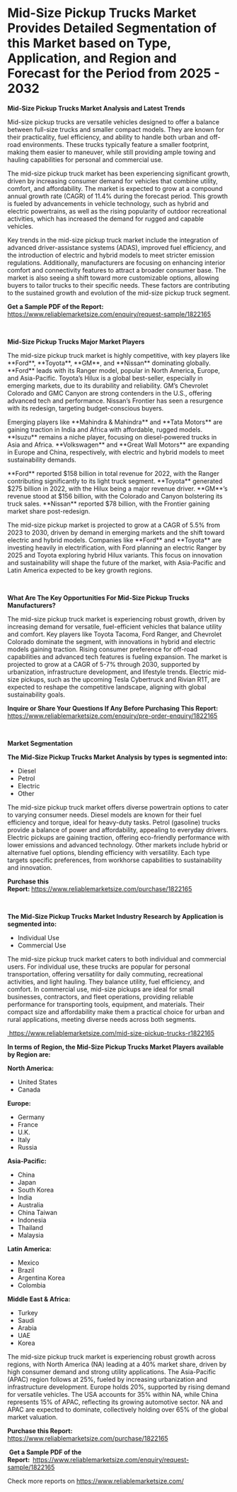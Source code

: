 <p><h1>Mid-Size Pickup Trucks Market Provides Detailed Segmentation of this Market based on Type, Application, and Region and Forecast for the Period from 2025 - 2032</h1></p><p><strong>Mid-Size Pickup Trucks Market Analysis and Latest Trends</strong></p>
<p><p>Mid-size pickup trucks are versatile vehicles designed to offer a balance between full-size trucks and smaller compact models. They are known for their practicality, fuel efficiency, and ability to handle both urban and off-road environments. These trucks typically feature a smaller footprint, making them easier to maneuver, while still providing ample towing and hauling capabilities for personal and commercial use.</p><p>The mid-size pickup truck market has been experiencing significant growth, driven by increasing consumer demand for vehicles that combine utility, comfort, and affordability. The market is expected to grow at a compound annual growth rate (CAGR) of 11.4% during the forecast period. This growth is fueled by advancements in vehicle technology, such as hybrid and electric powertrains, as well as the rising popularity of outdoor recreational activities, which has increased the demand for rugged and capable vehicles.</p><p>Key trends in the mid-size pickup truck market include the integration of advanced driver-assistance systems (ADAS), improved fuel efficiency, and the introduction of electric and hybrid models to meet stricter emission regulations. Additionally, manufacturers are focusing on enhancing interior comfort and connectivity features to attract a broader consumer base. The market is also seeing a shift toward more customizable options, allowing buyers to tailor trucks to their specific needs. These factors are contributing to the sustained growth and evolution of the mid-size pickup truck segment.</p></p>
<p><strong>Get a Sample PDF of the Report:&nbsp;</strong> <a href="https://www.reliablemarketsize.com/enquiry/request-sample/1822165?utm_campaign=1884&utm_medium=2&utm_source=Github&utm_content=ia&utm_term=23012025&utm_id=mid-size-pickup-trucks">https://www.reliablemarketsize.com/enquiry/request-sample/1822165</a></p>
<p>&nbsp;</p>
<p><strong>Mid-Size Pickup Trucks Major Market Players</strong></p>
<p><p>The mid-size pickup truck market is highly competitive, with key players like **Ford**, **Toyota**, **GM**, and **Nissan** dominating globally. **Ford** leads with its Ranger model, popular in North America, Europe, and Asia-Pacific. Toyota’s Hilux is a global best-seller, especially in emerging markets, due to its durability and reliability. GM’s Chevrolet Colorado and GMC Canyon are strong contenders in the U.S., offering advanced tech and performance. Nissan’s Frontier has seen a resurgence with its redesign, targeting budget-conscious buyers.</p><p>Emerging players like **Mahindra & Mahindra** and **Tata Motors** are gaining traction in India and Africa with affordable, rugged models. **Isuzu** remains a niche player, focusing on diesel-powered trucks in Asia and Africa. **Volkswagen** and **Great Wall Motors** are expanding in Europe and China, respectively, with electric and hybrid models to meet sustainability demands.</p><p>**Ford** reported $158 billion in total revenue for 2022, with the Ranger contributing significantly to its light truck segment. **Toyota** generated $275 billion in 2022, with the Hilux being a major revenue driver. **GM**’s revenue stood at $156 billion, with the Colorado and Canyon bolstering its truck sales. **Nissan** reported $78 billion, with the Frontier gaining market share post-redesign.</p><p>The mid-size pickup market is projected to grow at a CAGR of 5.5% from 2023 to 2030, driven by demand in emerging markets and the shift toward electric and hybrid models. Companies like **Ford** and **Toyota** are investing heavily in electrification, with Ford planning an electric Ranger by 2025 and Toyota exploring hybrid Hilux variants. This focus on innovation and sustainability will shape the future of the market, with Asia-Pacific and Latin America expected to be key growth regions.</p></p>
<p>&nbsp;</p>
<p><strong>What Are The Key Opportunities For Mid-Size Pickup Trucks Manufacturers?</strong></p>
<p><p>The mid-size pickup truck market is experiencing robust growth, driven by increasing demand for versatile, fuel-efficient vehicles that balance utility and comfort. Key players like Toyota Tacoma, Ford Ranger, and Chevrolet Colorado dominate the segment, with innovations in hybrid and electric models gaining traction. Rising consumer preference for off-road capabilities and advanced tech features is fueling expansion. The market is projected to grow at a CAGR of 5-7% through 2030, supported by urbanization, infrastructure development, and lifestyle trends. Electric mid-size pickups, such as the upcoming Tesla Cybertruck and Rivian R1T, are expected to reshape the competitive landscape, aligning with global sustainability goals.</p></p>
<p><strong>Inquire or Share Your Questions If Any Before Purchasing This Report:</strong> <a href="https://www.reliablemarketsize.com/enquiry/pre-order-enquiry/1822165?utm_campaign=1884&utm_medium=2&utm_source=Github&utm_content=ia&utm_term=23012025&utm_id=mid-size-pickup-trucks">https://www.reliablemarketsize.com/enquiry/pre-order-enquiry/1822165</a></p>
<p>&nbsp;</p>
<p><strong>Market Segmentation</strong></p>
<p><strong>The Mid-Size Pickup Trucks Market Analysis by types is segmented into:</strong></p>
<p><ul><li>Diesel</li><li>Petrol</li><li>Electric</li><li>Other</li></ul></p>
<p><p>The mid-size pickup truck market offers diverse powertrain options to cater to varying consumer needs. Diesel models are known for their fuel efficiency and torque, ideal for heavy-duty tasks. Petrol (gasoline) trucks provide a balance of power and affordability, appealing to everyday drivers. Electric pickups are gaining traction, offering eco-friendly performance with lower emissions and advanced technology. Other markets include hybrid or alternative fuel options, blending efficiency with versatility. Each type targets specific preferences, from workhorse capabilities to sustainability and innovation.</p></p>
<p><strong>Purchase this Report:&nbsp;</strong><a href="https://www.reliablemarketsize.com/purchase/1822165?utm_campaign=1884&utm_medium=2&utm_source=Github&utm_content=ia&utm_term=23012025&utm_id=mid-size-pickup-trucks">https://www.reliablemarketsize.com/purchase/1822165</a></p>
<p>&nbsp;</p>
<p><strong>The Mid-Size Pickup Trucks Market Industry Research by Application is segmented into:</strong></p>
<p><ul><li>Individual Use</li><li>Commercial Use</li></ul></p>
<p><p>The mid-size pickup truck market caters to both individual and commercial users. For individual use, these trucks are popular for personal transportation, offering versatility for daily commuting, recreational activities, and light hauling. They balance utility, fuel efficiency, and comfort. In commercial use, mid-size pickups are ideal for small businesses, contractors, and fleet operations, providing reliable performance for transporting tools, equipment, and materials. Their compact size and affordability make them a practical choice for urban and rural applications, meeting diverse needs across both segments.</p></p>
<p><a href="https://www.reliablemarketsize.com/mid-size-pickup-trucks-r1822165?utm_campaign=1884&utm_medium=2&utm_source=Github&utm_content=ia&utm_term=23012025&utm_id=mid-size-pickup-trucks">&nbsp;https://www.reliablemarketsize.com/mid-size-pickup-trucks-r1822165</a></p>
<p><strong>In terms of Region, the Mid-Size Pickup Trucks Market Players available by Region are:</strong></p>
<p>
    <p> <strong> North America: </strong>
        <ul>
            <li>United States</li>
            <li>Canada</li>
        </ul>
        </p> 
    <p> <strong> Europe: </strong>
        <ul>
            <li>Germany</li>
            <li>France</li>
            <li>U.K.</li>
            <li>Italy</li>
            <li>Russia</li>
        </ul>
        </p> 
    <p> <strong> Asia-Pacific: </strong>
        <ul>
            <li>China</li>
            <li>Japan</li>
            <li>South Korea</li>
            <li>India</li>
            <li>Australia</li>
            <li>China Taiwan</li>
            <li>Indonesia</li>
            <li>Thailand</li>
            <li>Malaysia</li>
        </ul>
        </p> 
    <p> <strong> Latin America: </strong>
        <ul>
            <li>Mexico</li>
            <li>Brazil</li>
            <li>Argentina Korea</li>
            <li>Colombia</li>
        </ul>
        </p> 
    <p> <strong> Middle East & Africa: </strong>
        <ul>
            <li>Turkey</li>
            <li>Saudi</li>
            <li>Arabia</li>
            <li>UAE</li>
            <li>Korea</li>
        </ul>
    </p>
    </p>
<p><p>The mid-size pickup truck market is experiencing robust growth across regions, with North America (NA) leading at a 40% market share, driven by high consumer demand and strong utility applications. The Asia-Pacific (APAC) region follows at 25%, fueled by increasing urbanization and infrastructure development. Europe holds 20%, supported by rising demand for versatile vehicles. The USA accounts for 35% within NA, while China represents 15% of APAC, reflecting its growing automotive sector. NA and APAC are expected to dominate, collectively holding over 65% of the global market valuation.</p></p>
<p><strong>Purchase this Report: </strong><a href="https://www.reliablemarketsize.com/purchase/1822165?utm_campaign=1884&utm_medium=2&utm_source=Github&utm_content=ia&utm_term=23012025&utm_id=mid-size-pickup-trucks">https://www.reliablemarketsize.com/purchase/1822165</a></p>
<p>&nbsp;<strong>Get a Sample PDF of the Report:&nbsp;&nbsp;</strong><a href="https://www.reliablemarketsize.com/enquiry/request-sample/1822165?utm_campaign=1884&utm_medium=2&utm_source=Github&utm_content=ia&utm_term=23012025&utm_id=mid-size-pickup-trucks">https://www.reliablemarketsize.com/enquiry/request-sample/1822165</a></p>
<p><strong></strong></p>
<p>Check more reports on <a href="https://www.reliablemarketsize.com/?utm_campaign=1884&utm_medium=2&utm_source=Github&utm_content=ia&utm_term=23012025&utm_id=mid-size-pickup-trucks">https://www.reliablemarketsize.com/</a></p>
